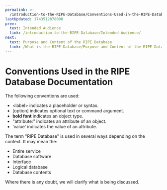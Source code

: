 ```yaml
---
permalink: >-
  /introduction-to-the-RIPE-Database/Conventions-Used-in-the-RIPE-Database-Documentation
lastUpdated: 1743512878000
prev:
  text: Intended Audience
  link: /introduction-to-the-RIPE-Database/Intended-Audience/
next:
  text: Purpose and Content of the RIPE Database
  link: /What-is-the-RIPE-Database/Purpose-and-Content-of-the-RIPE-Database/
---
```


# Conventions Used in the RIPE Database Documentation

The following conventions are used:

* &lt;label&gt; indicates a placeholder or syntax.
* [option] indicates optional text or command argument.
* **bold font** indicates an object type.
* "attribute:" indicates an attribute of an object.
* ‘value' indicates the value of an attribute.

The term "RIPE Database" is used in several ways depending on the context. It may mean the:

* Entire service
* Database software
* Interface
* Logical database
* Database contents

Where there is any doubt, we will clarify what is being discussed.
